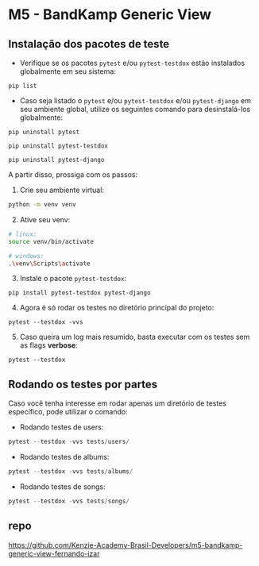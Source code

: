 # M5 - BandKamp Generic View

## Instalação dos pacotes de teste

- Verifique se os pacotes `pytest` e/ou `pytest-testdox` estão instalados globalmente em seu sistema:

```shell
pip list
```

- Caso seja listado o `pytest` e/ou `pytest-testdox` e/ou `pytest-django` em seu ambiente global, utilize os seguintes comando para desinstalá-los globalmente:

```shell
pip uninstall pytest
```

```shell
pip uninstall pytest-testdox
```

```shell
pip uninstall pytest-django
```

A partir disso, prossiga com os passos:

1. Crie seu ambiente virtual:

```bash
python -m venv venv
```

2. Ative seu venv:

```bash
# linux:
source venv/bin/activate

# windows:
.\venv\Scripts\activate
```

3. Instale o pacote `pytest-testdox`:

```shell
pip install pytest-testdox pytest-django
```

4. Agora é só rodar os testes no diretório principal do projeto:

```shell
pytest --testdox -vvs
```

5. Caso queira um log mais resumido, basta executar com os testes sem as flags **verbose**:

```shell
pytest --testdox
```

## Rodando os testes por partes

Caso você tenha interesse em rodar apenas um diretório de testes específico, pode utilizar o comando:

- Rodando testes de users:

```python
pytest --testdox -vvs tests/users/
```

- Rodando testes de albums:

```python
pytest --testdox -vvs tests/albums/
```

- Rodando testes de songs:

```python
pytest --testdox -vvs tests/songs/
```

## repo

https://github.com/Kenzie-Academy-Brasil-Developers/m5-bandkamp-generic-view-fernando-izar
